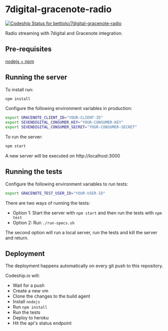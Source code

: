 7digital-gracenote-radio
========================
[ ![Codeship Status for bettiolo/7digital-gracenote-radio](https://codeship.io/projects/607f09d0-40e2-0132-1a3f-265751b913a8/status)](https://codeship.io/projects/44002)

Radio streaming with 7digital and Gracenote integration.

## Pre-requisites

[nodejs + npm](http://nodejs.org)

## Running the server

To install run: 
```bash
npm install
```

Configure the following environment variables in production:
```bash
export GRACENOTE_CLIENT_ID="YOUR-CLIENT-ID"
export SEVENDIGITAL_CONSUMER_KEY="YOUR-CONSUMER-KEY"
export SEVENDIGITAL_CONSUMER_SECRET="YOUR-CONSUMER-SECRET"
```

To run the server: 
```bash
npm start
```

A new server will be executed on http://localhost:3000

## Running the tests

Configure the following environment variables to run tests:
```bash
export GRACENOTE_TEST_USER_ID="YOUR-USER-ID"
```

There are two ways of running the tests:
- Option 1: Start the server with `npm start` and then run the tests with `npm test`
- Option 2: Run `./run-specs.sh`

The second option will run a local server, run the tests and kill the server and return.

## Deployment

The deployment happens automatically on every git push to this repository.

Codeship.io will:
- Wait for a push
- Create a new vm
- Clone the changes to the build agent
- Install `nodejs`
- Run `npm install`
- Run the tests
- Deploy to heroku
- Hit the api's status endpoint
